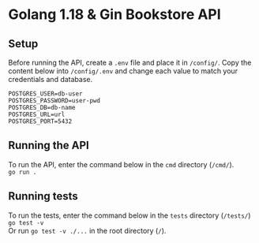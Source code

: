 # Golang 1.18 & Gin Bookstore API

## Setup
Before running the API, create a `.env` file and place it in `/config/`. Copy the content below into `/config/.env` and change each value to match your credentials and database. 
```
POSTGRES_USER=db-user
POSTGRES_PASSWORD=user-pwd
POSTGRES_DB=db-name
POSTGRES_URL=url
POSTGRES_PORT=5432
```

## Running the API
To run the API, enter the command below in the `cmd` directory (`/cmd/`). <br />
```go run .```

## Running tests
To run the tests, enter the command below in the `tests` directory (`/tests/`) <br />
```go test -v``` <br /> 
Or run `go test -v ./...` in the root directory (`/`).
